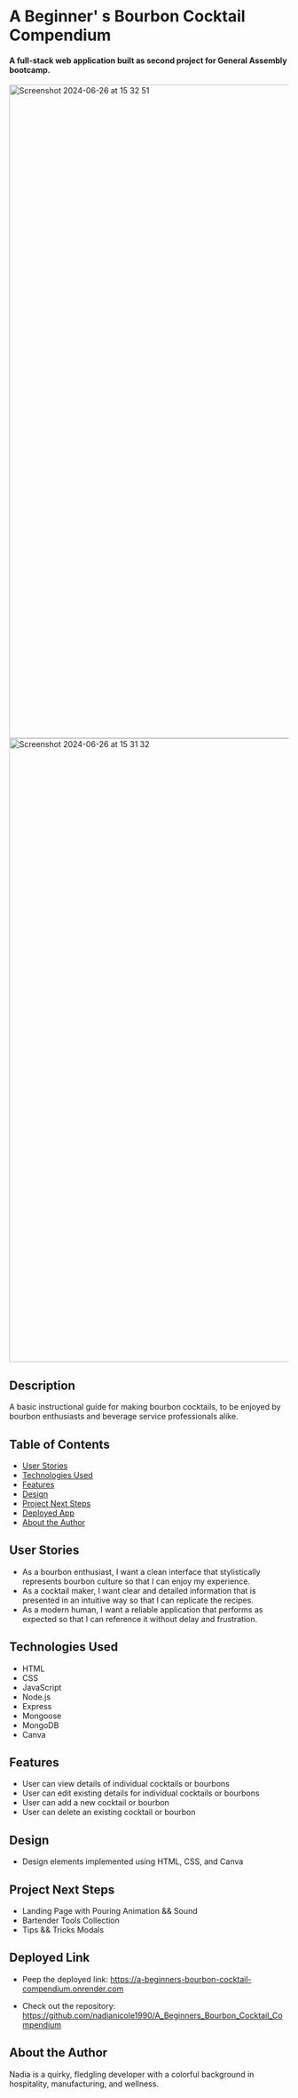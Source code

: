 # A Beginner' s Bourbon Cocktail Compendium
#### A full-stack web application built as second project for General Assembly bootcamp.
<img width="1176" alt="Screenshot 2024-06-26 at 15 32 51" src="https://github.com/nadianicole1990/A_Beginners_Bourbon_Cocktail_Compendium/assets/157327606/c0827e28-7d82-4a39-baf1-44d8697c25ff">
<img width="1122" alt="Screenshot 2024-06-26 at 15 31 32" src="https://github.com/nadianicole1990/A_Beginners_Bourbon_Cocktail_Compendium/assets/157327606/10ca9dcd-c21d-4e3a-97c1-7447fd255cb6">


## Description
A basic instructional guide for making bourbon cocktails, to be enjoyed by bourbon enthusiasts and beverage service professionals alike.

## Table of Contents
* [User Stories](#userstories)
* [Technologies Used](#technologiesused)
* [Features](#features)
* [Design](#design)
* [Project Next Steps](#nextsteps)
* [Deployed App](#deployment)
* [About the Author](#author)

## <a name="userstories"></a> User Stories

* As a bourbon enthusiast, I want a clean interface that stylistically represents bourbon culture so that I can enjoy my experience.
* As a cocktail maker, I want clear and detailed information that is presented in an intuitive way so that I can replicate the recipes.
* As a modern human, I want a reliable application that performs as expected so that I can reference it without delay and frustration.

## <a name="technologiesused"></a>Technologies Used
* HTML
* CSS
* JavaScript
* Node.js
* Express
* Mongoose
* MongoDB
* Canva

## <a name="features"></a>Features
* User can view details of individual cocktails or bourbons
* User can edit existing details for individual cocktails or bourbons
* User can add a new cocktail or bourbon
* User can delete an existing cocktail or bourbon

## <a name="design"></a>Design
* Design elements implemented using HTML, CSS, and Canva

## <a name="nextsteps"></a>Project Next Steps
* Landing Page with Pouring Animation && Sound
* Bartender Tools Collection
* Tips && Tricks Modals

## <a name="deployment"></a>Deployed Link

* Peep the deployed link:
https://a-beginners-bourbon-cocktail-compendium.onrender.com

* Check out the repository:
https://github.com/nadianicole1990/A_Beginners_Bourbon_Cocktail_Compendium

## <a name="author"></a> About the Author
Nadia is a quirky, fledgling developer with a colorful background in hospitality, manufacturing, and wellness.
